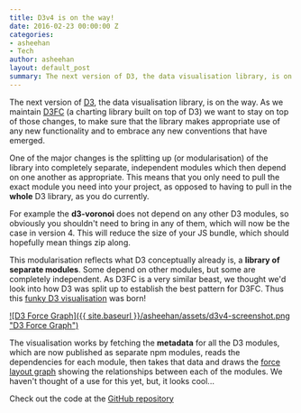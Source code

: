 ```yaml
---
title: D3v4 is on the way!
date: 2016-02-23 00:00:00 Z
categories:
- asheehan
- Tech
author: asheehan
layout: default_post
summary: The next version of D3, the data visualisation library, is on the way. As we maintain D3FC (a charting library built on top of D3) we want to stay on top of those changes, to make sure that the library makes appropriate use of any new functionality and to embrace any new conventions that have emerged.
---
```


The next version of [D3](https://d3js.org/), the data visualisation library, is on the way.
As we maintain [D3FC](https://d3fc.io/) (a charting library built on top of D3) we want to stay on
top of those changes, to make sure that the library makes appropriate use of
any new functionality and to embrace any new conventions that have emerged.

One of the major changes is the splitting up (or modularisation) of the library into
completely separate, independent modules which then depend on one another as appropriate.
This means that you only need to pull the exact module you need into your project,
as opposed to having to pull in the **whole** D3 library, as you do currently.

For example the **d3-voronoi** does not depend on any other D3 modules, so obviously
you shouldn't need to bring in any of them, which will now be the case in version 4.
This will reduce the size of your JS bundle, which should hopefully mean things zip along.

This modularisation reflects what D3 conceptually already is, a **library of separate modules**. Some
depend on other modules, but some are completely independent. As D3FC is a very similar
beast, we thought we'd look into how D3 was split up to establish the best pattern
for D3FC. Thus this
[funky D3 visualisation](http://bl.ocks.org/alisd23/5762cc5912253c4febeb) was born!

[![D3 Force Graph]({{ site.baseurl }}/asheehan/assets/d3v4-screenshot.png "D3 Force Graph")](http://bl.ocks.org/alisd23/5762cc5912253c4febeb)

The visualisation works by fetching the **metadata** for all the D3 modules, which are
now published as separate npm modules, reads the dependencies for each module,
then takes that data and draws the [force layout graph](https://github.com/mbostock/d3/wiki/Force-Layout)
showing the relationships between each of the modules. We haven't thought of a use
for this yet, but, it looks cool...

Check out the code at the [GitHub repository](https://github.com/alisd23/d3v4-dependancy-chart)
